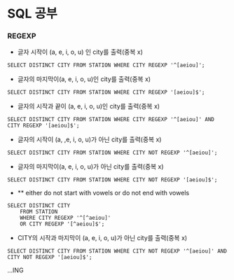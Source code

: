 # SQL 공부





### REGEXP



- 글자 시작이 (a, e, i, o, u) 인 city를 출력(중복 x)

```
SELECT DISTINCT CITY FROM STATION WHERE CITY REGEXP '^[aeiou]';
```



- 글자의 마지막이(a, e, i, o, u)인 city를 출력(중복 x)

```
SELECT DISTINCT CITY FROM STATION WHERE CITY REGEXP '[aeiou]$';
```



- 글자의 시작과 끝이 (a, e, i, o, u)인 city를 출력(중복 x)

```
SELECT DISTINCT CITY FROM STATION WHERE CITY REGEXP '^[aeiou]' AND CITY REGEXP '[aeiou]$';
```



- 글자의 시작이 (a, ,e, i, o, u)가 아닌 city를 출력(중복 x)

```
SELECT DISTINCT CITY FROM STATION WHERE CITY NOT REGEXP '^[aeiou]';
```



- 글자의 마지막이(a, e, i, o, u)가 아닌 city를 출력(중복 x)

```
SELECT DISTINCT CITY FROM STATION WHERE CITY NOT REGEXP '[aeiou]$';
```



- ** either do not start with vowels or do not end with vowels

```
SELECT DISTINCT CITY 
    FROM STATION 
    WHERE CITY REGEXP '^[^aeiou]' 
    OR CITY REGEXP '[^aeiou]$'; 
```



- CITY의 시작과 마지막이 (a, e, i, o, u)가 아닌 city를 출력(중복 x)

```
SELECT DISTINCT CITY FROM STATION WHERE CITY NOT REGEXP '^[aeiou]' AND CITY NOT REGEXP '[aeiou]$';
```





...ING